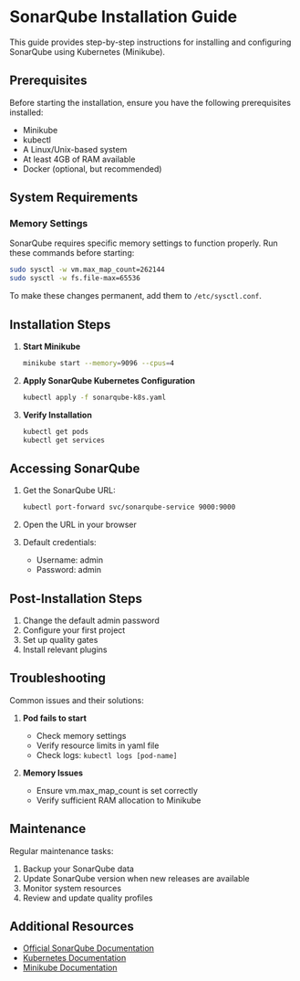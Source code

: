 # SonarQube Installation Guide

This guide provides step-by-step instructions for installing and configuring SonarQube using Kubernetes (Minikube).

## Prerequisites

Before starting the installation, ensure you have the following prerequisites installed:

- Minikube
- kubectl
- A Linux/Unix-based system
- At least 4GB of RAM available
- Docker (optional, but recommended)

## System Requirements

### Memory Settings

SonarQube requires specific memory settings to function properly. Run these commands before starting:

```bash
sudo sysctl -w vm.max_map_count=262144
sudo sysctl -w fs.file-max=65536
```

To make these changes permanent, add them to `/etc/sysctl.conf`.

## Installation Steps

1. **Start Minikube**
   ```bash
   minikube start --memory=9096 --cpus=4
   ```

2. **Apply SonarQube Kubernetes Configuration**
   ```bash
   kubectl apply -f sonarqube-k8s.yaml
   ```

3. **Verify Installation**
   ```bash
   kubectl get pods
   kubectl get services
   ```

## Accessing SonarQube

1. Get the SonarQube URL:
   ```bash
   kubectl port-forward svc/sonarqube-service 9000:9000
   ```

2. Open the URL in your browser

3. Default credentials:
   - Username: admin
   - Password: admin

## Post-Installation Steps

1. Change the default admin password
2. Configure your first project
3. Set up quality gates
4. Install relevant plugins

## Troubleshooting

Common issues and their solutions:

1. **Pod fails to start**
   - Check memory settings
   - Verify resource limits in yaml file
   - Check logs: `kubectl logs [pod-name]`

2. **Memory Issues**
   - Ensure vm.max_map_count is set correctly
   - Verify sufficient RAM allocation to Minikube

## Maintenance

Regular maintenance tasks:

1. Backup your SonarQube data
2. Update SonarQube version when new releases are available
3. Monitor system resources
4. Review and update quality profiles

## Additional Resources

- [Official SonarQube Documentation](https://docs.sonarqube.org/)
- [Kubernetes Documentation](https://kubernetes.io/docs/)
- [Minikube Documentation](https://minikube.sigs.k8s.io/docs/)

